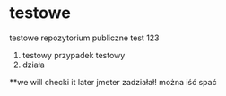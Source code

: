 # testowe
testowe repozytorium publiczne
test 123
1. testowy przypadek testowy 
2. działa


**we will checki it later
jmeter zadziałał! 
można iść spać

